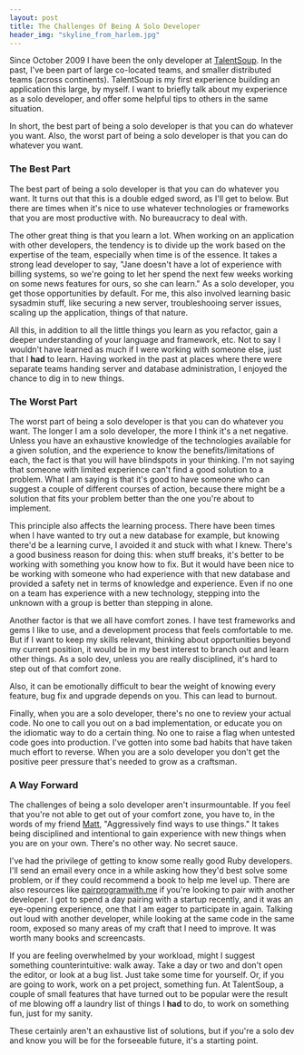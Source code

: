 ```yaml
---
layout: post
title: The Challenges Of Being A Solo Developer
header_img: "skyline_from_harlem.jpg"
---
```

<p>Since October 2009 I have been the only developer at <a href="https://talentsoup.com">TalentSoup</a>.  In the past, I've been part of large co-located teams, and smaller distributed teams (across continents). TalentSoup is my first experience building an application this large, by myself. I want to briefly talk about my experience as a solo developer, and offer some helpful tips to others in the same situation.</p>

<p>In short, the best part of being a solo developer is that you can do whatever you want. Also, the worst part of being a solo developer is that you can do whatever you want.</p>

<h3>The Best Part</h3>
<p>The best part of being a solo developer is that you can do whatever you want. It turns out that this is a double edged sword, as I'll get to below. But there are times when it's nice to use whatever technologies or frameworks that you are most productive with. No bureaucracy to deal with.</p>

<p>The other great thing is that you learn a lot.  When working on an application with other developers, the tendency is to divide up the work based on the expertise of the team, especially when time is of the essence. It takes a strong lead developer to say, "Jane doesn't have a lot of experience with billing systems, so we're going to let her spend the next few weeks working on some news features for ours, so she can learn." As a solo developer, you get those opportunities by default.  For me, this also involved learning basic sysadmin stuff, like securing a new server, troubleshooing server issues, scaling up the application, things of that nature.</p>

<p>All this, in addition to all the little things you learn as you refactor, gain a deeper understanding of your language and framework, etc.  Not to say I wouldn't have learned as much if I were working with someone else, just that I <b>had</b> to learn. Having worked in the past at places where there were separate teams handing server and database administration, I enjoyed the chance to dig in to new things.</p>

<h3>The Worst Part</h3>
<p>The worst part of being a solo developer is that you can do whatever you want. The longer I am a solo developer, the more I think it's a net negative.  Unless you have an exhaustive knowledge of the technologies available for a given solution, and the experience to know the benefits/limitations of each, the fact is that you will have blindspots in your thinking. I'm not saying that someone with limited experience can't find a good solution to a problem. What I am saying is that it's good to have someone who can suggest a couple of different courses of action, because there might be a solution that fits your problem better than the one you're about to implement.</p>

<p>This principle also affects the learning process.  There have been times when I have wanted to try out a new database for example, but knowing there'd be a learning curve, I avoided it and stuck with what I knew. There's a good business reason for doing this: when stuff breaks, it's better to be working with something you know how to fix. But it would have been nice to be working with someone who had experience with that new database and provided a safety net in terms of knowledge and experience. Even if no one on a team has experience with a new technology, stepping into the unknown with a group is better than stepping in alone.</p>

<p>Another factor is that we all have comfort zones.  I have test frameworks and gems I like to use, and a development process that feels comfortable to me.  But if I want to keep my skills relevant, thinking about opportunities beyond my current position, it would be in my best interest to branch out and learn other things. As a solo dev, unless you are really disciplined, it's hard to step out of that comfort zone.</p>

<p>Also, it can be emotionally difficult to bear the weight of knowing every feature, bug fix and upgrade depends on you. This can lead to burnout.</p>

<p>Finally, when you are a solo developer, there's no one to review your actual code. No one to call you out on a bad implementation, or educate you on the idiomatic way to do a certain thing. No one to raise a flag when untested code goes into production.  I've gotten into some bad habits that have taken much effort to reverse. When you are a solo developer you don't get the positive peer pressure that's needed to grow as a craftsman.</p>

<h3>A Way Forward</h3>
<p>The challenges of being a solo developer aren't insurmountable. If you feel that you're not able to get out of your comfort zone, you have to, in the words of my friend <a href="http://twitter.com/snakes">Matt</a>, "Aggressively find ways to use things."  It takes being disciplined and intentional to gain experience with new things when you are on your own. There's no other way. No secret sauce.</p>

<p>I've had the privilege of getting to know some really good Ruby developers.  I'll send an email every once in a while asking how they'd best solve some problem, or if they could recommend a book to help me level up. There are also resources like <a href="http://www.pairprogramwith.me/">pairprogramwith.me</a> if you're looking to pair with another developer.  I got to spend a day pairing with a startup recently, and it was an eye-opening experience, one that I am eager to participate in again. Talking out loud with another developer, while looking at the same code in the same room, exposed so many areas of my craft that I need to improve. It was worth many books and screencasts.</p>

<p>If you are feeling overwhelmed by your workload, might I suggest something counterintuitive: walk away. Take a day or two and don't open the editor, or look at a bug list. Just take some time for yourself. Or, if you are going to work, work on a pet project, something fun. At TalentSoup, a couple of small features that have turned out to be popular were the result of me blowing off a laundry list of things I <b>had</b> to do, to work on something fun, just for my sanity.</p>

<p>These certainly aren't an exhaustive list of solutions, but if you're a solo dev and know you will be for the forseeable future, it's a starting point.</p>
